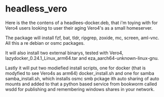 # headless_vero
Here is the the contens of a headlees-docker.deb, that i'm toying with for Vero4 users looking to user their aging Vero4's as a small homeserver.

The package will install fzf, bat, tldr, ripgrep, zoxide, mc, screen, aml-vnc. All this a re debian or osmc packages.

It will also install two external binarys, tested with Vero4, lazydocker_0.24.1_Linux_arm64.tar and eza_aarch64-unknown-linux-gnu.

Lastly it will put two modiefied install scripts, one for docker (that is modyfied to see Vero4s as arm64) docker_install.sh and one for samba
samba_install.sh, which installs osmc smb pckage ith auto sharing of auto mounts and added to that a python based service from bookworm called
wsdd for publishing and remembering windows shares in your network.

